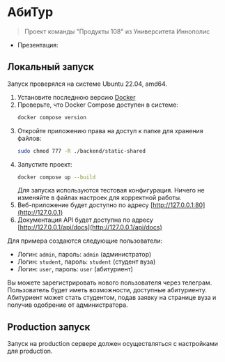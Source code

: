 # АбиТур

> Проект команды "Продукты 108" из Университета Иннополис

- Презентация:

## Локальный запуск

Запуск проверялся на системе Ubuntu 22.04, amd64.

1. Установите последнюю версию [Docker](https://docs.docker.com/engine/install/ubuntu/)
2. Проверьте, что Docker Compose доступен в системе:
    ```bash
    docker compose version
    ```
3. Откройте приложению права на доступ к папке для хранения файлов:
   ```bash
   sudo chmod 777 -R ./backend/static-shared
   ```
4. Запустите проект:
    ```bash
    docker compose up --build
    ```
   Для запуска используются тестовая конфигурация.
   Ничего не изменяйте в файлах настроек для корректной работы.
5. Веб-приложение будет доступно по адресу [http://127.0.0.1:80](http://127.0.0.1)
6. Документация API будет доступна по адресу [http://127.0.0.1/api/docs](http://127.0.0.1/api/docs)

Для примера создаются следующие пользователи:
- Логин: `admin`, пароль: `admin` (администратор)
- Логин: `student`, пароль: `student` (студент вуза)
- Логин: `user`, пароль: `user` (абитуриент)

Вы можете зарегистрировать нового пользователя через телеграм.
Пользователь будет иметь возможности, доступные абитуриенту.
Абитуриент может стать студентом, подав заявку на странице вуза
и получив одобрение от администратора.

## Production запуск

Запуск на production сервере должен осуществляться с настройками для production.
